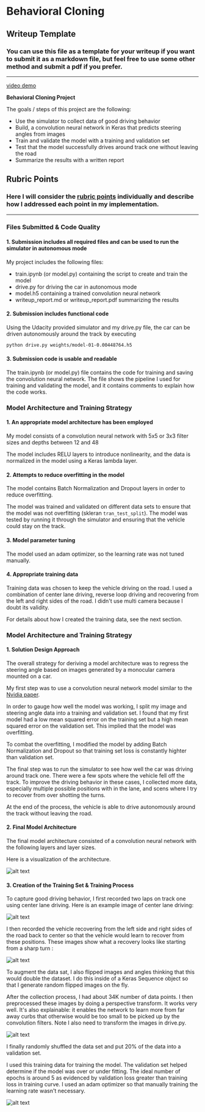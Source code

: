 # **Behavioral Cloning** 

## Writeup Template

### You can use this file as a template for your writeup if you want to submit it as a markdown file, but feel free to use some other method and submit a pdf if you prefer.

---

[video demo](examples/run1.mp4)


**Behavioral Cloning Project**

The goals / steps of this project are the following:
* Use the simulator to collect data of good driving behavior
* Build, a convolution neural network in Keras that predicts steering angles from images
* Train and validate the model with a training and validation set
* Test that the model successfully drives around track one without leaving the road
* Summarize the results with a written report


[//]: # (Image References)

[image1]: ./examples/model.png "Model Visualization"
[image2]: ./examples/warp.png "Warp Perspective"
[image3]: ./examples/center_driving.jpg "Center Driving"
[image4]: ./examples/recover.jpg "Recovery Image"
[image5]: ./examples/train_curve.png "Training Curve"


## Rubric Points
### Here I will consider the [rubric points](https://review.udacity.com/#!/rubrics/432/view) individually and describe how I addressed each point in my implementation.  

---
### Files Submitted & Code Quality

#### 1. Submission includes all required files and can be used to run the simulator in autonomous mode

My project includes the following files:
* train.ipynb (or model.py) containing the script to create and train the model
* drive.py for driving the car in autonomous mode
* model.h5 containing a trained convolution neural network 
* writeup_report.md or writeup_report.pdf summarizing the results

#### 2. Submission includes functional code
Using the Udacity provided simulator and my drive.py file, the car can be driven autonomously around the track by executing 
```sh
python drive.py weights/model-01-0.00448764.h5
```

#### 3. Submission code is usable and readable

The train.ipynb (or model.py) file contains the code for training and saving the convolution neural network. The file shows the pipeline I used for training and validating the model, and it contains comments to explain how the code works.

### Model Architecture and Training Strategy

#### 1. An appropriate model architecture has been employed

My model consists of a convolution neural network with 5x5 or 3x3 filter sizes and depths between 12 and 48 

The model includes RELU layers to introduce nonlinearity, and the data is normalized in the model using a Keras lambda layer.


#### 2. Attempts to reduce overfitting in the model

The model contains Batch Normalization and Dropout layers in order to reduce overfitting. 

The model was trained and validated on different data sets to ensure that the model was not overfitting (skleran `tran_test_split`). The model was tested by running it through the simulator and ensuring that the vehicle could stay on the track.

#### 3. Model parameter tuning

The model used an adam optimizer, so the learning rate was not tuned manually.

#### 4. Appropriate training data

Training data was chosen to keep the vehicle driving on the road. I used a combination of center lane driving, reverse loop driving and recovering from the left and right sides of the road. I didn't use multi camera because I doubt its validity.

For details about how I created the training data, see the next section. 

### Model Architecture and Training Strategy

#### 1. Solution Design Approach

The overall strategy for deriving a model architecture was to regress the steering angle based on images generated by a monocular camera mounted on a car.

My first step was to use a convolution neural network model similar to the [Nvidia paper](http://images.nvidia.com/content/tegra/automotive/images/2016/solutions/pdf/end-to-end-dl-using-px.pdf).

In order to gauge how well the model was working, I split my image and steering angle data into a training and validation set. I found that my first model had a low mean squared error on the training set but a high mean squared error on the validation set. This implied that the model was overfitting. 

To combat the overfitting, I modified the model by adding Batch Normalization and Dropout so that training set loss is constantly highter than validation set.


The final step was to run the simulator to see how well the car was driving around track one. There were a few spots where the vehicle fell off the track. To improve the driving behavior in these cases, I collected more data, especially multiple possible positions with in the lane, and scens where I try to recover from over shotting the turns.

At the end of the process, the vehicle is able to drive autonomously around the track without leaving the road.

#### 2. Final Model Architecture

The final model architecture consisted of a convolution neural network with the following layers and layer sizes.

Here is a visualization of the architecture.

![alt text][image1]

#### 3. Creation of the Training Set & Training Process

To capture good driving behavior, I first recorded two laps on track one using center lane driving. Here is an example image of center lane driving:

![alt text][image3]

I then recorded the vehicle recovering from the left side and right sides of the road back to center so that the vehicle would learn to recover from these positions. These images show what a recovery looks like starting from a sharp turn :

![alt text][image4]

To augment the data sat, I also flipped images and angles thinking that this would double the dataset. I do this inside of a Keras Sequence object so that I generate random flipped images on the fly.

After the collection process, I had about 34K number of data points. I then preprocessed these images by doing a perspective transform. It works very well. It's also explainable: it enables the network to learn more from far away curbs that otherwise would be too small to be picked up by the convolution filters. Note I also need to transform the images in drive.py.

![alt text][image2]

I finally randomly shuffled the data set and put 20% of the data into a validation set. 

I used this training data for training the model. The validation set helped determine if the model was over or under fitting. The ideal number of epochs is around 5 as evidenced by validation loss greater than training loss in training curve. I used an adam optimizer so that manually training the learning rate wasn't necessary.

![alt text][image5]
